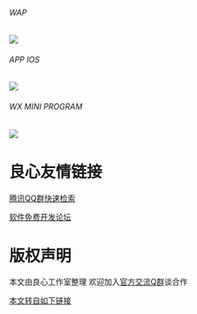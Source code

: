 ###### WAP
![](README_files/4.jpg)
###### APP IOS
![](README_files/5.jpg)
###### WX MINI PROGRAM
![](README_files/6.jpg)




 # 良心友情链接

[腾讯QQ群快速检索](http://u.720life.cn/s/8cf73f7c)

[软件免费开发论坛](http://u.720life.cn/s/bbb01dc0)

# 版权声明 

本文由良心工作室整理 欢迎加入[官方交流Q群](https://u.720life.cn/s/f2316816)谈合作

[本文转自如下链接](http://u.720life.cn/g/2e71d0f0a5c601172267ba20d3a43c6e920a809499da997a73201c529e3fd393ace36e431d0d78eedc4ccb4abcaf553fa3d221f14c026490a48a59c767580e53)